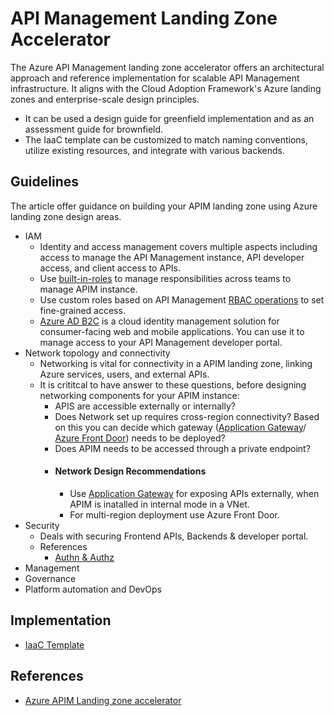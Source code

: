 
# API Management Landing Zone Accelerator

The Azure API Management landing zone accelerator offers an architectural approach and reference implementation for scalable API Management infrastructure. It aligns with the Cloud Adoption Framework's Azure landing zones and enterprise-scale design principles.

- It can be used a design guide for greenfield implementation and as an assessment guide for brownfield.
- The IaaC template can be customized to match naming conventions, utilize existing resources, and integrate with various backends.

## Guidelines

The article offer guidance on building your APIM landing zone using Azure landing zone design areas.

- IAM
  - Identity and access management covers multiple aspects including access to manage the API Management instance, API developer access, and client access to APIs.
  - Use [built-in-roles](https://learn.microsoft.com/en-us/azure/api-management/api-management-role-based-access-control#built-in-roles) to manage responsibilities across teams to manage APIM instance.
  - Use custom roles based on API Management [RBAC operations](https://learn.microsoft.com/en-us/azure/role-based-access-control/resource-provider-operations#microsoftapimanagement) to set fine-grained access.
  - [Azure AD B2C](https://learn.microsoft.com/en-us/azure/api-management/api-management-howto-aad-b2c) is a cloud identity management solution for consumer-facing web and mobile applications. You can use it to manage access to your API Management developer portal.
- Network topology and connectivity
  - Networking is vital for connectivity in a APIM landing zone, linking Azure services, users, and external APIs.
  - It is crititcal to have answer to these questions, before designing networking components for your APIM instance:
     - APIS are accessible externally or internally?
     - Does Network set up requires cross-region connectivity? Based on this you can decide which gateway ([Application Gateway](https://learn.microsoft.com/en-us/azure/application-gateway/overview)/ [Azure Front Door](https://learn.microsoft.com/en-us/azure/frontdoor/front-door-overview)) needs to be deployed? 
     - Does APIM needs to be accessed through a private endpoint?
     - #### Network Design Recommendations
        - Use [Application Gateway](https://learn.microsoft.com/en-us/azure/api-management/api-management-howto-integrate-internal-vnet-appgateway) for exposing APIs externally, when APIM is inatalled in internal mode in a VNet.
       - For multi-region deployment use Azure Front Door.
- Security
   - Deals with securing Frontend APIs, Backends & developer portal.
   - References
      - [Authn & Authz](https://learn.microsoft.com/en-us/azure/api-management/authentication-authorization-overview)
- Management
- Governance
- Platform automation and DevOps

## Implementation

 - [IaaC Template](https://github.com/Azure/apim-landing-zone-accelerator)

## References

 - [Azure APIM Landing zone accelerator](https://learn.microsoft.com/en-us/azure/cloud-adoption-framework/scenarios/app-platform/api-management/landing-zone-accelerator)